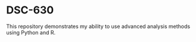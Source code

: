 # DSC-630
 This repository demonstrates my ability to use advanced analysis methods using Python and R.
